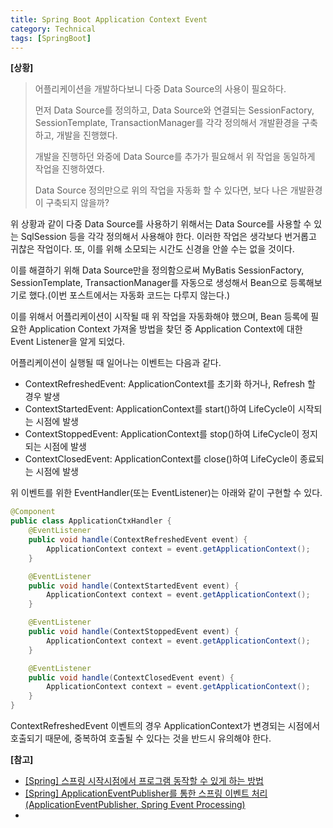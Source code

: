 ```yaml
---
title: Spring Boot Application Context Event
category: Technical
tags: [SpringBoot]
---
```


**[상황]**
>어플리케이션을 개발하다보니 다중 Data Source의 사용이 필요하다. 
>
>먼저 Data Source를 정의하고, Data Source와 연결되는 SessionFactory, SessionTemplate, TransactionManager를
>각각 정의해서 개발환경을 구축하고, 개발을 진행했다.
>
>개발을 진행하던 와중에 Data Source를 추가가 필요해서 위 작업을 동일하게 작업을 진행하였다.
>
>Data Source 정의만으로 위의 작업을 자동화 할 수 있다면, 보다 나은 개발환경이 구축되지 않을까?

위 상황과 같이 다중 Data Source를 사용하기 위해서는 Data Source를 사용할 수 있는 SqlSession 등을 
각각 정의해서 사용해야 한다. 이러한 작업은 생각보다 번거롭고 귀찮은 작업이다. 또, 이를 위해 
소모되는 시간도 신경을 안쓸 수는 없을 것이다.

이를 해결하기 위해 Data Source만을 정의함으로써 MyBatis SessionFactory, SessionTemplate, 
TransactionManager를 자동으로 생성해서 Bean으로 등록해보기로 했다.(이번 포스트에서는 자동화 코드는 다루지 않는다.)

이를 위해서 어플리케이션이 시작될 때 위 작업을 자동화해야 했으며, Bean 등록에 필요한 
Application Context 가져올 방법을 찾던 중 Application Context에 대한 Event Listener을 알게 되었다.

어플리케이션이 실행될 때 일어나는 이벤트는 다음과 같다.
* ContextRefreshedEvent: ApplicationContext를 초기화 하거나, Refresh 할 경우 발생
* ContextStartedEvent: ApplicationContext를 start()하여 LifeCycle이 시작되는 시점에 발생
* ContextStoppedEvent: ApplicationContext를 stop()하여 LifeCycle이 정지되는 시점에 발생
* ContextClosedEvent: ApplicationContext를 close()하여 LifeCycle이 종료되는 시점에 발생

위 이벤트를 위한 EventHandler(또는 EventListener)는 아래와 같이 구현할 수 있다.
```java
@Component
public class ApplicationCtxHandler {
    @EventListener
    public void handle(ContextRefreshedEvent event) {
        ApplicationContext context = event.getApplicationContext();
    }

    @EventListener
    public void handle(ContextStartedEvent event) {
        ApplicationContext context = event.getApplicationContext();
    }

    @EventListener
    public void handle(ContextStoppedEvent event) {
        ApplicationContext context = event.getApplicationContext();
    }

    @EventListener
    public void handle(ContextClosedEvent event) {
        ApplicationContext context = event.getApplicationContext();
    }
}
```

ContextRefreshedEvent 이벤트의 경우 ApplicationContext가 변경되는 시점에서 호출되기 때문에,
중복하여 호출될 수 있다는 것을 반드시 유의해야 한다.

**[참고]**
* [[Spring] 스프링 시작시점에서 프로그램 동작할 수 있게 하는 방법](https://yuien.tistory.com/entry/%EC%8A%A4%ED%94%84%EB%A7%81-%EC%8B%9C%EC%9E%91%EC%8B%9C%EC%A0%90%EC%97%90%EC%84%9C-%ED%94%84%EB%A1%9C%EA%B7%B8%EB%9E%A8-%EB%8F%99%EC%9E%91%ED%95%A0-%EC%88%98-%EC%9E%88%EA%B2%8C-%ED%95%98%EB%8A%94-%EB%B0%A9%EB%B2%95)
* [[Spring] ApplicationEventPublisher를 통한 스프링 이벤트 처리(ApplicationEventPublisher, Spring Event Processing)](https://engkimbs.tistory.com/718)
* 
